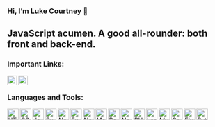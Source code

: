 ### Hi, I’m Luke Courtney  👋

## JavaScript acumen. A good all-rounder: both front and back-end.

### Important Links:

[<img align="left" alt="qixotl_lfc | Portfolio" width="22px" src="https://api.iconify.design/bytesize:portfolio.svg" />][portfolio]
[<img align="left" alt="qixotl_lfc | YouTube" width="22px" src="https://cdn.jsdelivr.net/npm/simple-icons@v3/icons/youtube.svg" />][youtube]

<br />

### Languages and Tools:

<img align="left" alt="HTML5" width="26px" src="https://api.iconify.design/logos:html-5.svg" />
<img align="left" alt="CSS" width="26px" src="https://api.iconify.design/logos:css-3.svg" />
<img align="left" alt="JavaScript" width="26px" src="https://api.iconify.design/logos:javascript.svg" />
<img align="left" alt="RxJS" width="26px" src="https://gblobscdn.gitbook.com/spaces%2F-LwY_OXUQHvmdEoy0xNa%2Favatar.png?alt=media" />
<img align="left" alt="NodeJS" width="26px" src="https://api.iconify.design/logos:nodejs-icon.svg" />
<img align="left" alt="Express" width="26px" src="https://api.iconify.design/logos:express.svg" />
<img align="left" alt="NestJS" width="26px" src="https://api.iconify.design/logos:nestjs.svg" />
<img align="left" alt="MongoDB" width="26px" src="https://api.iconify.design/vscode-icons:file-type-mongo.svg" />
<img align="left" alt="React" width="26px" src="https://api.iconify.design/logos:react.svg" />
<img align="left" alt="NextJS" width="26px" src="https://api.iconify.design/logos:nextjs.svg" />
<img align="left" alt="PHP" width="26px" src="https://api.iconify.design/logos:php.svg" />
<img align="left" alt="Laravel" width="26px" src="https://api.iconify.design/logos:laravel.svg" />
<img align="left" alt="MySQL" width="26px" src="https://api.iconify.design/vscode-icons:file-type-mysql.svg" />
<img align="left" alt="GraphQL" width="26px" src="https://api.iconify.design/logos:graphql.svg" />
<img align="left" alt="Flutter" width="26px" src="https://api.iconify.design/logos:flutter.svg" />
<img align="left" alt="Python" width="26px" src="https://api.iconify.design/logos:python.svg" />

[portfolio]: https://luke-courtneys-portfolio.herokuapp.com/
[youtube]: https://www.youtube.com/channel/UC-xoqfDJ_ZA-ilQiXmrfJXg